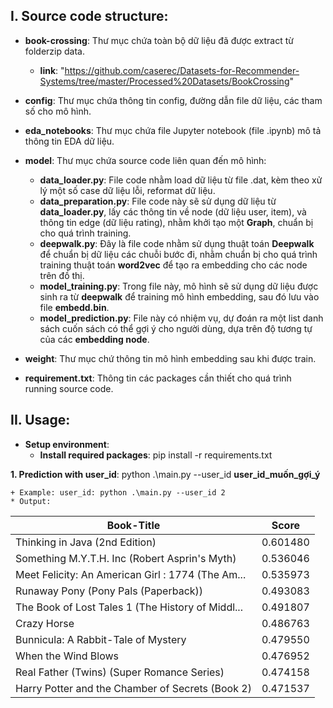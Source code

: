 ## **I.  Source code structure:**
  - **book-crossing**: Thư mục chứa toàn bộ dữ liệu đã được extract từ folderzip data.
    + **link**: "https://github.com/caserec/Datasets-for-Recommender-Systems/tree/master/Processed%20Datasets/BookCrossing"

  - **config**: Thư mục chứa thông tin config, đường dẫn file dữ liệu, các tham số cho mô hình.

  - **eda_notebooks**: Thư mục chứa file Jupyter notebook (file .ipynb) mô tả thông tin EDA dữ liệu.

  - **model**: Thư mục chứa source code liên quan đến mô hình:
    + **data_loader.py**: File code nhằm load dữ liệu từ file .dat, kèm theo xử lý một số case dữ liệu lỗi, reformat dữ liệu.
    + **data_preparation.py**: File code này sẽ sử dụng dữ liệu từ **data_loader.py**, lấy các thông tin về node (dữ liệu user, item), và thông tin edge (dữ liệu rating), nhằm khởi tạo một **Graph**, chuẩn bị cho quá trình training.
    + **deepwalk.py**: Đây là file code nhằm sử dụng thuật toán **Deepwalk** để chuẩn bị dữ liệu các chuỗi bước đi, nhằm chuẩn bị cho quá trình training thuật toán **word2vec** để tạo ra embedding cho các node trên đồ thị.
    + **model_training.py**: Trong file này, mô hình sẽ sử dụng dữ liệu được sinh ra từ **deepwalk** để training mô hình embedding, sau đó lưu vào file **embedd.bin**.
    + **model_prediction.py**: File này có nhiệm vụ, dự đoán ra một list danh sách cuốn sách có thể gợi ý cho người dùng, dựa trên độ tương tự của các **embedding node**.
  - **weight**: Thư mục chứ thông tin mô hình embedding sau khi được train.
  - **requirement.txt**: Thông tin các packages cần thiết cho quá trình running source code.

## **II. Usage**:
  - **Setup environment**:  
    + **Install required packages**: pip install -r requirements.txt
    
  **1. Prediction with user_id**: python .\main.py --user_id **user_id_muốn_gợi_ý**

    + Example: user_id: python .\main.py --user_id 2
    * Output: 

  | Book-Title                                        | Score   |
  |---------------------------------------------------|---------|
  | Thinking in Java (2nd Edition)                    | 0.601480| 
  | Something M.Y.T.H. Inc (Robert Asprin's Myth)     |0.536046|
  | Meet Felicity: An American Girl : 1774 (The Am... |0.535973|
| Runaway Pony (Pony Pals (Paperback))              |0.493083|
| The Book of Lost Tales 1 (The History of Middl... |0.491807|
 | Crazy Horse                                       | 0.486763  |
 | Bunnicula: A Rabbit-Tale of Mystery               |0.479550|
  | When the Wind Blows                               |0.476952|
   | Real Father (Twins) (Super Romance Series)        |0.474158|
 | Harry Potter and the Chamber of Secrets (Book 2)  |0.471537|


